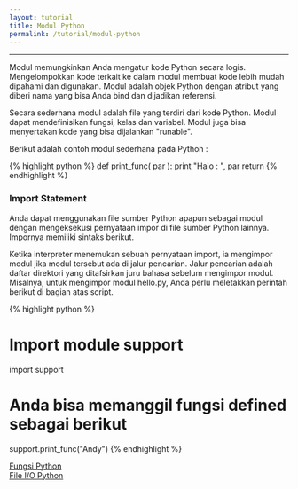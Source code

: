 ```yaml
---
layout: tutorial
title: Modul Python
permalink: /tutorial/modul-python
---
```


---

Modul memungkinkan Anda mengatur kode Python secara logis. Mengelompokkan kode terkait ke dalam modul membuat kode lebih mudah dipahami dan digunakan. Modul adalah objek Python dengan atribut yang diberi nama yang bisa Anda bind dan dijadikan referensi.

Secara sederhana modul adalah file yang terdiri dari kode Python. Modul dapat mendefinisikan fungsi, kelas dan variabel. Modul juga bisa menyertakan kode yang bisa dijalankan "runable".

Berikut adalah contoh modul sederhana pada Python :


{% highlight python %}
def print_func( par ):
   print "Halo : ", par
   return
{% endhighlight %}

### Import Statement

Anda dapat menggunakan file sumber Python apapun sebagai modul dengan mengeksekusi pernyataan impor di file sumber Python lainnya. Impornya memiliki sintaks berikut.

Ketika interpreter menemukan sebuah pernyataan import, ia mengimpor modul jika modul tersebut ada di jalur pencarian. Jalur pencarian adalah daftar direktori yang ditafsirkan juru bahasa sebelum mengimpor modul. Misalnya, untuk mengimpor modul hello.py, Anda perlu meletakkan perintah berikut di bagian atas script.

{% highlight python %}
# Import module support
import support

# Anda bisa memanggil fungsi defined sebagai berikut
support.print_func("Andy")
{% endhighlight %}

<div class="row navigation-tutorial">
    <div class="col-md-6 prev-tutorial">
        <a href="/tutorial/fungsi-python"><i class="fas fa-arrow-circle-left"></i>Fungsi Python</a>
    </div>
    <div class="col-md-6 next-tutorial">
        <a href="/tutorial/file-io-python" class="hoverable">File I/O Python<i class="fas fa-arrow-circle-right"></i></a>
    </div>
</div>
